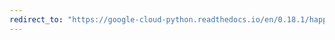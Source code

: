 ```yaml
---
redirect_to: "https://google-cloud-python.readthedocs.io/en/0.18.1/happybase-connection.html"
---
```

